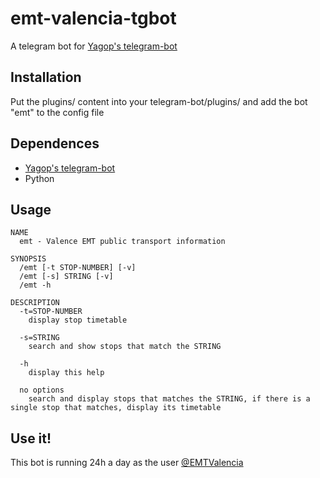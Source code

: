 # emt-valencia-tgbot
A telegram bot for [Yagop's telegram-bot](https://github.com/yagop/telegram-bot)

Installation
------------
Put the plugins/ content into your telegram-bot/plugins/ and add the bot "emt" to the config file

Dependences
------------
* [Yagop's telegram-bot](https://github.com/yagop/telegram-bot)
* Python

Usage
-----
    NAME
      emt - Valence EMT public transport information

    SYNOPSIS
      /emt [-t STOP-NUMBER] [-v]
      /emt [-s] STRING [-v]
      /emt -h
    
    DESCRIPTION
      -t=STOP-NUMBER
        display stop timetable
    
      -s=STRING
        search and show stops that match the STRING
    
      -h
        display this help
    
      no options
        search and display stops that matches the STRING, if there is a single stop that matches, display its timetable

Use it!
------------
This bot is running 24h a day as the user [@EMTValencia](https://telegram.me/emtvalencia)